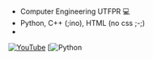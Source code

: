 - Computer Engineering UTFPR 💻
- Python, C++ (;ino), HTML (no css ;-;)
- 
[![YouTube](https://img.shields.io/badge/YouTube-FF0000?style=for-the-badge&logo=youtube&logoColor=white)](https://www.youtube.com/c/Nicoau) [![Python](https://img.shields.io/badge/Python-3776AB?style=for-the-badge&logo=python&logoColor=white)
